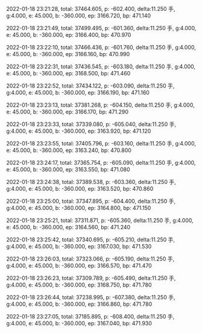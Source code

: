 2022-01-18 23:21:28, total: 37464.605, p: -602.400, delta:11.250 手, g:4.000, e: 45.000, b: -360.000, ep: 3166.720, bp: 471.140

2022-01-18 23:21:49, total: 37499.495, p: -601.360, delta:11.250 手, g:4.000, e: 45.000, b: -360.000, ep: 3166.400, bp: 470.970

2022-01-18 23:22:10, total: 37466.436, p: -601.760, delta:11.250 手, g:4.000, e: 45.000, b: -360.000, ep: 3166.160, bp: 470.990

2022-01-18 23:22:31, total: 37436.545, p: -603.180, delta:11.250 手, g:4.000, e: 45.000, b: -360.000, ep: 3168.500, bp: 471.460

2022-01-18 23:22:52, total: 37434.122, p: -603.090, delta:11.250 手, g:4.000, e: 45.000, b: -360.000, ep: 3166.190, bp: 471.160

2022-01-18 23:23:13, total: 37381.268, p: -604.150, delta:11.250 手, g:4.000, e: 45.000, b: -360.000, ep: 3166.170, bp: 471.290

2022-01-18 23:23:33, total: 37339.080, p: -605.040, delta:11.250 手, g:4.000, e: 45.000, b: -360.000, ep: 3163.920, bp: 471.120

2022-01-18 23:23:55, total: 37405.796, p: -603.160, delta:11.250 手, g:4.000, e: 45.000, b: -360.000, ep: 3163.240, bp: 470.800

2022-01-18 23:24:17, total: 37365.754, p: -605.090, delta:11.250 手, g:4.000, e: 45.000, b: -360.000, ep: 3163.550, bp: 471.080

2022-01-18 23:24:38, total: 37389.538, p: -603.360, delta:11.250 手, g:4.000, e: 45.000, b: -360.000, ep: 3163.520, bp: 470.860

2022-01-18 23:25:00, total: 37347.895, p: -604.400, delta:11.250 手, g:4.000, e: 45.000, b: -360.000, ep: 3164.800, bp: 471.150

2022-01-18 23:25:21, total: 37311.871, p: -605.360, delta:11.250 手, g:4.000, e: 45.000, b: -360.000, ep: 3164.560, bp: 471.240

2022-01-18 23:25:42, total: 37340.695, p: -605.210, delta:11.250 手, g:4.000, e: 45.000, b: -360.000, ep: 3167.030, bp: 471.530

2022-01-18 23:26:03, total: 37323.066, p: -605.190, delta:11.250 手, g:4.000, e: 45.000, b: -360.000, ep: 3166.570, bp: 471.470

2022-01-18 23:26:23, total: 37309.789, p: -605.490, delta:11.250 手, g:4.000, e: 45.000, b: -360.000, ep: 3168.750, bp: 471.780

2022-01-18 23:26:44, total: 37238.995, p: -607.380, delta:11.250 手, g:4.000, e: 45.000, b: -360.000, ep: 3166.860, bp: 471.780

2022-01-18 23:27:05, total: 37185.895, p: -608.400, delta:11.250 手, g:4.000, e: 45.000, b: -360.000, ep: 3167.040, bp: 471.930